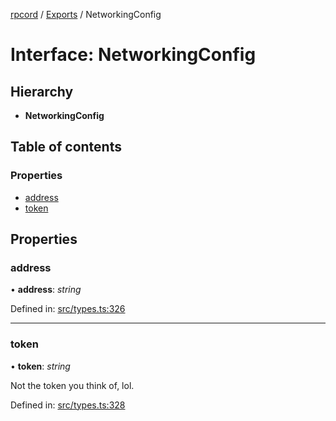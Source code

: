 [rpcord](../README.md) / [Exports](../modules.md) / NetworkingConfig

# Interface: NetworkingConfig

## Hierarchy

* **NetworkingConfig**

## Table of contents

### Properties

- [address](networkingconfig.md#address)
- [token](networkingconfig.md#token)

## Properties

### address

• **address**: *string*

Defined in: [src/types.ts:326](https://github.com/DjDeveloperr/RPCord/blob/a435209/src/types.ts#L326)

___

### token

• **token**: *string*

Not the token you think of, lol.

Defined in: [src/types.ts:328](https://github.com/DjDeveloperr/RPCord/blob/a435209/src/types.ts#L328)
